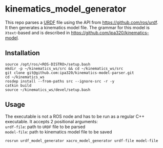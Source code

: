 # kinematics_model_generator

This repo parses a [URDF](http://wiki.ros.org/urdf) file using the API from https://github.com/ros/urdf. It then generates a kinematics model file. The grammar for this model is `Xtext`-based and is described in https://github.com/ipa320/kinematics-model.

## Installation

```
source /opt/ros/<ROS-DISTRO>/setup.bash
mkdir -p ~/kinematics_ws/src && cd ~/kinematics_ws/src
git clone git@github.com:ipa320/kinematics-model-parser.git
cd ~/kinematics_ws
rosdep install --from-paths src --ignore-src -r -y
catkin build
source ~/kinematics_ws/devel/setup.bash
```

## Usage
The executable is not a ROS node and has to be run as a regular C++ executable. It accepts 2 positional arguments:  
`urdf-file`: path to `URDF` file to be parsed  
`model-file`: path to kinematics model file to be saved
```
rosrun urdf_model_generator xacro_model_generator urdf-file model-file
```
